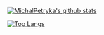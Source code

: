 [![MichalPetryka's github stats](https://github-readme-stats.vercel.app/api?username=MichalPetryka&show_icons=true&count_private=true&include_all_commits=true)](https://github.com/MichalPetryka)

[![Top Langs](https://github-readme-stats.vercel.app/api/top-langs/?username=MichalPetryka&langs_count=6&layout=compact)](https://github.com/MichalPetryka)
